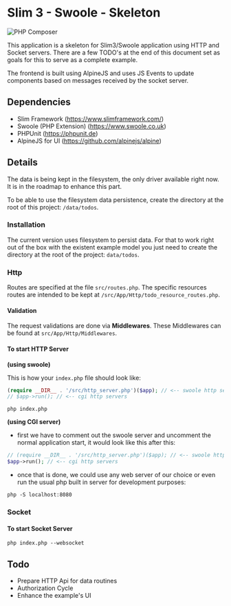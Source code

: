 # Slim 3 - Swoole - Skeleton

![PHP Composer](https://github.com/lotharthesavior/slim-swoole-skeleton/workflows/PHP%20Composer/badge.svg)

This application is a skeleton for Slim3/Swoole application using HTTP and Socket servers. There are a few TODO's at the end of this document set as goals for this to serve as a complete example.

The frontend is built using AlpineJS and uses JS Events to update components based on messages received by the socket server.

## Dependencies

- Slim Framework (https://www.slimframework.com/)
- Swoole (PHP Extension) (https://www.swoole.co.uk)
- PHPUnit (https://phpunit.de)
- AlpineJS for UI (https://github.com/alpinejs/alpine)

## Details

The data is being kept in the filesystem, the only driver available right now. It is in the roadmap to enhance this part.

To be able to use the filesystem data persistence, create the directory at the root of this project: `/data/todos`.

### Installation

The current version uses filesystem to persist data. For that to work right out of the box with the existent example model you just need to create the directory at the root of the project: `data/todos`.

### Http

Routes are specified at the file `src/routes.php`. The specific resources routes are intended to be kept at `/src/App/Http/todo_resource_routes.php`.

#### Validation

The request validations are done via **Middlewares**. These Middlewares can be found at `src/App/Http/Middlewares`.

#### To start HTTP Server

**(using swoole)**

This is how your `index.php` file should look like:

```php
(require __DIR__ . '/src/http_server.php')($app); // <-- swoole http server
// $app->run(); // <-- cgi http servers
```

```shell
php index.php
```

**(using CGI server)**
- first we have to comment out the swoole server and uncomment the normal application start, it would look like this after this:
```php
// (require __DIR__ . '/src/http_server.php')($app); // <-- swoole http server
$app->run(); // <-- cgi http servers
```
- once that is done, we could use any web server of our choice or even run the usual php built in server for development purposes:
```shell
php -S localhost:8080
```
### Socket

#### To start Socket Server

```shell
php index.php --websocket
```

## Todo

- Prepare HTTP Api for data routines
- Authorization Cycle
- Enhance the example's UI
